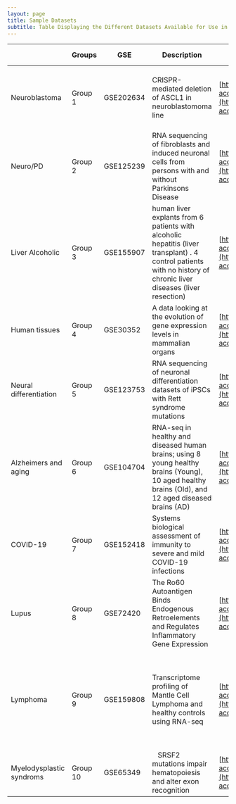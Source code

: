 ```yaml
---
layout: page
title: Sample Datasets
subtitle: Table Displaying the Different Datasets Available for Use in the Practical
---
```


|                          | Groups   | GSE       | Description                                                                                                                                                       | Website GSE                                                                                                                  | Paper                                                                                                                                                     | Paper Website                                                                                                                              | Control Sample                               | Test Sample                                  | SraRunTable                                                                                                                                 | SRRAccList                                                                                                                                  |
| ------------------------ | -------- | --------- | ----------------------------------------------------------------------------------------------------------------------------------------------------------------- | ---------------------------------------------------------------------------------------------------------------------------- | --------------------------------------------------------------------------------------------------------------------------------------------------------- | ------------------------------------------------------------------------------------------------------------------------------------------ | -------------------------------------------- | -------------------------------------------- | ------------------------------------------------------------------------------------------------------------------------------------------- | ------------------------------------------------------------------------------------------------------------------------------------------- |
| Neuroblastoma            | Group 1  | GSE202634 | CRISPR-mediated deletion of ASCL1 in neuroblastomoma line                                                                                                         | [https://www.ncbi.nlm.nih.gov/geo/query/acc.cgi?acc=GSE202634](https://www.ncbi.nlm.nih.gov/geo/query/acc.cgi?acc=GSE202634) | The proneural transcription factor ASCL1 regulates cell proliferation and primes for differentiation in neuroblastoma                                     | [https://www.frontiersin.org/articles/10.3389/fcell.2022.942579/full](https://www.frontiersin.org/articles/10.3389/fcell.2022.942579/full) | IMR32 Parental                               | IMR32_ASCL1 KO1                              |  <a href="https://raw.githubusercontent.com/theheking/babs-rna-seq-2024/gh-pages/metadatafiles/SraRunTable_GSE202634.txt">Download File</a> | <a href="https://raw.githubusercontent.com/theheking/babs-rna-seq-2024/gh-pages/metadatafiles/SRR_Acc_List_GSE202634.txt">Download File</a> |
| Neuro/PD                 | Group 2  | GSE125239 | RNA sequencing of fibroblasts and induced neuronal cells from persons with and without Parkinsons Disease                                                         | [https://www.ncbi.nlm.nih.gov/geo/query/acc.cgi?acc=GSE125239](https://www.ncbi.nlm.nih.gov/geo/query/acc.cgi?acc=GSE125239) | Autophagy impairments in directly reprogrammed neurons in patients with idiopathic Parkinson’s disease                                                    | [https://pubmed.ncbi.nlm.nih.gov/36150382/](https://pubmed.ncbi.nlm.nih.gov/36150382/)                                                     | iN or fibroblast of persons without PD       | iN or fibroblast of persons with PD          |  <a href="https://raw.githubusercontent.com/theheking/babs-rna-seq-2024/gh-pages/metadatafiles/SraRunTable_GSE125239.txt">Download File</a> | <a href="https://raw.githubusercontent.com/theheking/babs-rna-seq-2024/gh-pages/metadatafiles/SRR_Acc_List_GSE125239.txt">Download File</a> |
| Liver Alcoholic          | Group 3  | GSE155907 | human liver explants from 6 patients with alcoholic hepatitis (liver transplant) . 4 control patients with no history of chronic liver diseases (liver resection) | [https://www.ncbi.nlm.nih.gov/geo/query/acc.cgi?acc=GSE155907](https://www.ncbi.nlm.nih.gov/geo/query/acc.cgi?acc=GSE155907) | Super enhancer regulation of cytokine-induced chemokine production in alcoholic hepatitis                                                                 | [https://www.nature.com/articles/s41467-021-24843-w](https://www.nature.com/articles/s41467-021-24843-w)                                   | Liver AH                                     | Control                                      |  <a href="https://raw.githubusercontent.com/theheking/babs-rna-seq-2024/gh-pages/metadatafiles/SraRunTable_GSE155907.txt">Download File</a> | <a href="https://raw.githubusercontent.com/theheking/babs-rna-seq-2024/gh-pages/metadatafiles/SRR_Acc_List_GSE155907.txt">Download File</a> |
| Human tissues            | Group 4  | GSE30352  | A data looking at the evolution of gene expression levels in mammalian organs                                                                                     | [https://www.ncbi.nlm.nih.gov/geo/query/acc.cgi?acc=GSE30352](https://www.ncbi.nlm.nih.gov/geo/query/acc.cgi?acc=GSE30352)   | The evolution of gene expression levels in mammalian organs                                                                                               | [https://www.nature.com/articles/nature10532](https://www.nature.com/articles/nature10532)                                                 | Multiple tissue samples (only look at human) | Multiple tissue samples (only look at human) |  <a href="https://raw.githubusercontent.com/theheking/babs-rna-seq-2024/gh-pages/metadatafiles/SraRunTable_GSE30352.txt">Download File</a>  | <a href="https://raw.githubusercontent.com/theheking/babs-rna-seq-2024/gh-pages/metadatafiles/SRR_Acc_List_GSE30352.txt">Download File</a>  |
| Neural differentiation   | Group 5  | GSE123753 | RNA sequencing of neuronal differentiation datasets of iPSCs with Rett syndrome mutations                                                                         | [https://www.ncbi.nlm.nih.gov/geo/query/acc.cgi?acc=GSE123753](https://www.ncbi.nlm.nih.gov/geo/query/acc.cgi?acc=GSE123753) | Shifts in Ribosome Engagement Impact Key Gene Sets in Neurodevelopment and Ubiquitination in Rett Syndrome                                                | [https://www.cell.com/cell-reports/fulltext/S2211-1247(20)30288-6](https://www.cell.com/cell-reports/fulltext/S2211-1247(20)30288-6)       | WT iPS cells (RNA-seq only)                  | Rett syndrome iPS cells (RNA_seq only)       |  <a href="https://raw.githubusercontent.com/theheking/babs-rna-seq-2024/gh-pages/metadatafiles/SraRunTable_GSE123753.txt">Download File</a> | <a href="https://raw.githubusercontent.com/theheking/babs-rna-seq-2024/gh-pages/metadatafiles/SRR_Acc_List_GSE123753.txt">Download File</a> |
| Alzheimers and aging     | Group 6  | GSE104704 | RNA-seq in healthy and diseased human brains; using 8 young healthy brains (Young), 10 aged healthy brains (Old), and 12 aged diseased brains (AD)                | [https://www.ncbi.nlm.nih.gov/geo/query/acc.cgi?acc=GSE104704](https://www.ncbi.nlm.nih.gov/geo/query/acc.cgi?acc=GSE104704) | Dysregulation of the epigenetic landscape of normal aging in Alzheimer’s disease                                                                          | [https://www.nature.com/articles/s41593-018-0101-9](https://www.nature.com/articles/s41593-018-0101-9)                                     | Young healthy brain  tissue                  | Alzheimers brain tissue                      |  <a href="https://raw.githubusercontent.com/theheking/babs-rna-seq-2024/gh-pages/metadatafiles/SraRunTable_GSE104704.txt">Download File</a> | <a href="https://raw.githubusercontent.com/theheking/babs-rna-seq-2024/gh-pages/metadatafiles/SRR_Acc_List_GSE104704.txt">Download File</a> |
| COVID-19                 | Group 7  | GSE152418 | Systems biological assessment of immunity to severe and mild COVID-19 infections                                                                                  | [https://www.ncbi.nlm.nih.gov/geo/query/acc.cgi?acc=GSE152418](https://www.ncbi.nlm.nih.gov/geo/query/acc.cgi?acc=GSE152418) | Systems biological assessment of immunity to mild versus severe COVID-19 infection in humans                                                              | https://www.science.org/doi/full/10.1126/science.abc6261?rfr_dat=cr_pub++0pubmed&url_ver=Z39.88-2003&rfr_id=ori%3Arid%3Acrossref.org       | S061_257                                     | S145_nCOV001_C                               |  <a href="https://raw.githubusercontent.com/theheking/babs-rna-seq-2024/gh-pages/metadatafiles/SraRunTable_GSE152418.txt">Download File</a> | <a href="https://raw.githubusercontent.com/theheking/babs-rna-seq-2024/gh-pages/metadatafiles/SRR_Acc_List_GSE152418.txt">Download File</a> |
| Lupus                    | Group 8  | GSE72420  | The Ro60 Autoantigen Binds Endogenous Retroelements and Regulates Inflammatory Gene Expression                                                                    | [https://www.ncbi.nlm.nih.gov/geo/query/acc.cgi?acc=GSE72420](https://www.ncbi.nlm.nih.gov/geo/query/acc.cgi?acc=GSE72420)   | The Ro60 autoantigen binds endogenous retroelements and regulates inflammatory gene expression                                                            | https://www.science.org/doi/10.1126/science.aac7442?url_ver=Z39.88-2003&rfr_id=ori:rid:crossref.org&rfr_dat=cr_pub%20%200pubmed            | PBMC                                         | PBMC + IFNa                                  |  <a href="https://raw.githubusercontent.com/theheking/babs-rna-seq-2024/gh-pages/metadatafiles/SraRunTable_GSE72420.txt">Download File</a>  | <a href="https://raw.githubusercontent.com/theheking/babs-rna-seq-2024/gh-pages/metadatafiles/SRR_Acc_List_GSE72420.txt">Download File</a>  |
| Lymphoma                 | Group 9  | GSE159808 | Transcriptome profiling of Mantle Cell Lymphoma and healthy controls using RNA-seq                                                                                | [https://www.ncbi.nlm.nih.gov/geo/query/acc.cgi?acc=GSE159808](https://www.ncbi.nlm.nih.gov/geo/query/acc.cgi?acc=GSE159808) | Expression patterns and prognostic potential of circular RNAs in mantle cell lymphoma: a study of younger patients from the MCL2 and MCL3 clinical trials | https://www.nature.com/articles/s41375-021-01311-4                                                                                         | Healthy-Reactve-LN1                          | MCL-1                                        |  <a href="https://raw.githubusercontent.com/theheking/babs-rna-seq-2024/gh-pages/metadatafiles/SraRunTable_GSE159808.txt">Download File</a> | <a href="https://raw.githubusercontent.com/theheking/babs-rna-seq-2024/gh-pages/metadatafiles/SRR_Acc_List_GSE159808.txt">Download File</a> |
| Myelodysplastic syndroms | Group 10 | GSE65349  |    SRSF2 mutations impair hematopoiesis and alter exon recognition                                                                                                | [https://www.ncbi.nlm.nih.gov/geo/query/acc.cgi?acc=GSE65349](https://www.ncbi.nlm.nih.gov/geo/query/acc.cgi?acc=GSE65349)   | mutants and knockdown of SRSF2 in TF-1 cells generated by deep sequencing.                                                                                | https://www.cell.com/cancer-cell/fulltext/S1535-6108(15)00139-7                                                                            | TF-1 cells                                   | TF-1 cels with SRSF2 KD                      |  <a href="https://raw.githubusercontent.com/theheking/babs-rna-seq-2024/gh-pages/metadatafiles/SraRunTable_GSE65349.txt">Download File</a>  | <a href="https://raw.githubusercontent.com/theheking/babs-rna-seq-2024/gh-pages/metadatafiles/SRR_Acc_List_GSE65349.txt">Download File</a>  |





